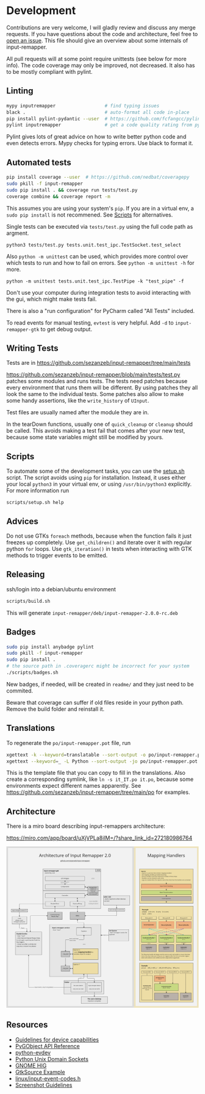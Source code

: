 Development
===========

Contributions are very welcome, I will gladly review and discuss any merge requests.
If you have questions about the code and architecture, feel free to
[open an issue](https://github.com/sezanzeb/input-remapper/issues).
This file should give an overview about some internals of input-remapper.

All pull requests will at some point require unittests (see below for more info).
The code coverage may only be improved, not decreased. It also has to be mostly
compliant with pylint.

Linting
-------

```bash
mypy inputremapper                  # find typing issues
black .                             # auto-format all code in-place
pip install pylint-pydantic --user  # https://github.com/fcfangcc/pylint-pydantic
pylint inputremapper                # get a code quality rating from pylint
```

Pylint gives lots of great advice on how to write better python code and even detects
errors. Mypy checks for typing errors. Use black to format it.

Automated tests
---------------

```bash
pip install coverage --user  # https://github.com/nedbat/coveragepy
sudo pkill -f input-remapper
sudo pip install . && coverage run tests/test.py
coverage combine && coverage report -m
```

This assumes you are using your system's `pip`. If you are in a virtual env,
a `sudo pip install` is not recommened. See [Scripts](#scripts) for alternatives.

Single tests can be executed via `tests/test.py` using the full code path as argment.
```
python3 tests/test.py tests.unit.test_ipc.TestSocket.test_select
```

Also `python -m unittest` can be used, which provides more control over which tests to
run and how to fail on errors. See `python -m unittest -h` for more.
```
python -m unittest tests.unit.test_ipc.TestPipe -k "test_pipe" -f
```

Don't use your computer during integration tests to avoid interacting with the gui,
which might make tests fail.

There is also a "run configuration" for PyCharm called "All Tests" included.

To read events for manual testing, `evtest` is very helpful.
Add `-d` to `input-remapper-gtk` to get debug output.

Writing Tests
-------------

Tests are in https://github.com/sezanzeb/input-remapper/tree/main/tests

https://github.com/sezanzeb/input-remapper/blob/main/tests/test.py patches some modules
and runs tests. The tests need patches because every environment that runs them will be
different. By using patches they all look the same to the individual tests. Some
patches also allow to make some handy assertions, like the `write_history` of `UInput`.

Test files are usually named after the module they are in.

In the tearDown functions, usually one of `quick_cleanup` or `cleanup` should be called.
This avoids making a test fail that comes after your new test, because some state
variables might still be modified by yours.

Scripts
-------
To automate some of the development tasks, you can use the
[setup.sh](/scripts/setup.sh) script. The script avoids using `pip` for installation.
Instead, it uses either your local `python3` in your virtual env, or using
`/usr/bin/python3` explicitly. For more information run
```
scripts/setup.sh help
```

Advices
-------

Do not use GTKs `foreach` methods, because when the function fails it just freezes up
completely. Use `get_children()` and iterate over it with regular python `for` loops.
Use `gtk_iteration()` in tests when interacting with GTK methods to trigger events to
be emitted.

Releasing
---------

ssh/login into a debian/ubuntu environment

```bash
scripts/build.sh
```

This will generate `input-remapper/deb/input-remapper-2.0.0-rc.deb`

Badges
------

```bash
sudo pip install anybadge pylint
sudo pkill -f input-remapper
sudo pip install .
# the source path in .coveragerc might be incorrect for your system
./scripts/badges.sh
```

New badges, if needed, will be created in `readme/` and they just need to be commited.

Beware that coverage can suffer if old files reside in your python path. Remove the
build folder and reinstall it.

Translations
------------

To regenerate the `po/input-remapper.pot` file, run

```bash
xgettext -k --keyword=translatable --sort-output -o po/input-remapper.pot data/input-remapper.glade
xgettext --keyword=_ -L Python --sort-output -jo po/input-remapper.pot inputremapper/configs/mapping.py inputremapper/gui/*.py inputremapper/gui/components/*.py
```

This is the template file that you can copy to fill in the translations. Also create a
corresponding symlink, like `ln -s it_IT.po it.po`, because some environments expect
different names apparently. See https://github.com/sezanzeb/input-remapper/tree/main/po
for examples.

Architecture
------------

There is a miro board describing input-remappers architecture:

https://miro.com/app/board/uXjVPLa8ilM=/?share_link_id=272180986764

![architecture.png](./architecture.png)

Resources
---------

- [Guidelines for device capabilities](https://www.kernel.org/doc/Documentation/input/event-codes.txt)
- [PyGObject API Reference](https://lazka.github.io/pgi-docs/)
- [python-evdev](https://python-evdev.readthedocs.io/en/stable/)
- [Python Unix Domain Sockets](https://pymotw.com/2/socket/uds.html)
- [GNOME HIG](https://developer.gnome.org/hig/stable/)
- [GtkSource Example](https://github.com/wolfthefallen/py-GtkSourceCompletion-example)
- [linux/input-event-codes.h](https://github.com/torvalds/linux/blob/master/include/uapi/linux/input-event-codes.h)
- [Screenshot Guidelines](https://www.freedesktop.org/software/appstream/docs/chap-Quickstart.html)

